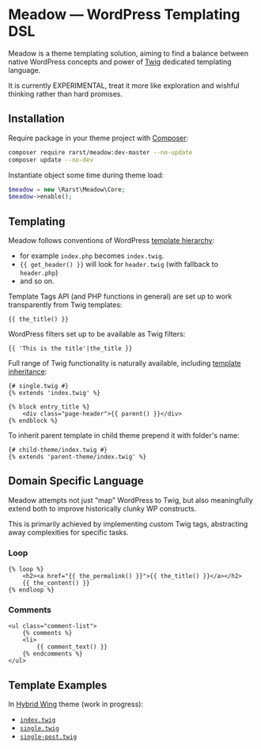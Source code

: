 # Meadow — WordPress Templating DSL

Meadow is a theme templating solution, aiming to find a balance between native WordPress concepts and power of [Twig](http://twig.sensiolabs.org/) dedicated templating language.

It is currently EXPERIMENTAL, treat it more like exploration and wishful thinking rather than hard promises.

## Installation

Require package in your theme project with [Composer](https://getcomposer.org/):

```bash
composer require rarst/meadow:dev-master --no-update
composer update --no-dev
```

Instantiate object some time during theme load:

```php
$meadow = new \Rarst\Meadow\Core;
$meadow->enable();
```

## Templating

Meadow follows conventions of WordPress [template hierarchy](https://codex.wordpress.org/Template_Hierarchy#Visual_Overview):

 - for example `index.php` becomes `index.twig`.
 - `{{ get_header() }}` will look for `header.twig` (with fallback to `header.php`)
 - and so on.

Template Tags API (and PHP functions in general) are set up to work transparently from Twig templates:

```html+django
{{ the_title() }}
```

WordPress filters set up to be available as Twig filters:

```html+django
{{ 'This is the title'|the_title }}
```

Full range of Twig functionality is naturally available, including [template inheritance](http://twig.sensiolabs.org/doc/templates.html#template-inheritance):

```html+django
{# single.twig #}
{% extends 'index.twig' %}

{% block entry_title %}
	<div class="page-header">{{ parent() }}</div>
{% endblock %}
```

To inherit parent template in child theme prepend it with folder's name:

```html+django
{# child-theme/index.twig #}
{% extends 'parent-theme/index.twig' %}
```

## Domain Specific Language

Meadow attempts not just "map" WordPress to Twig, but also meaningfully extend both to improve historically clunky WP constructs.

This is primarily achieved by implementing custom Twig tags, abstracting away complexities for specific tasks.

### Loop

```html+django
{% loop %}
	<h2><a href="{{ the_permalink() }}">{{ the_title() }}</a></h2>
	{{ the_content() }}
{% endloop %}
```

### Comments

```html+django
<ul class="comment-list">
	{% comments %}
	<li>
		{{ comment_text() }}
	{% endcomments %}
</ul>
```

## Template Examples

In [Hybrid Wing](https://github.com/Rarst/hybrid-wing) theme (work in progress):

 - [`index.twig`](https://github.com/Rarst/hybrid-wing/blob/master/index.twig)
  - [`single.twig`](https://github.com/Rarst/hybrid-wing/blob/master/single.twig)
   - [`single-post.twig`](https://github.com/Rarst/hybrid-wing/blob/master/single-post.twig)
